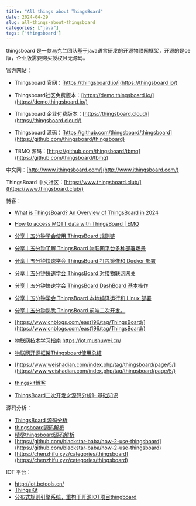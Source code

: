 ```yaml
---
title: "All things about ThingsBoard"
date: 2024-04-29
slug: all-things-about-thingsboard
categories: ["java"]
tags: ['thingsboard']
---
```




thingsboard 是一款乌克兰团队基于java语言研发的开源物联网框架，开源的是ce版，企业版需要购买授权且无源码。



官方网站：

- Thingsboard 官网：[https://thingsboard.io/](https://thingsboard.io/)
- Thingsboard社区免费版本：[https://demo.thingsboard.io/](https://demo.thingsboard.io/)
- Thingsboard 企业付费版本：[https://thingsboard.cloud/](https://thingsboard.cloud/)
- Thingsboard 源码：[https://github.com/thingsboard/thingsboard](https://github.com/thingsboard/thingsboard)

- TBMQ 源码：[https://github.com/thingsboard/tbmq](https://github.com/thingsboard/tbmq)



中文网：[http://www.ithingsboard.com/](http://www.ithingsboard.com/)

ThingsBoard 中文社区：[https://www.thingsboard.club/](https://www.thingsboard.club/)



博客：

- [What is ThingsBoard? An Overview of ThingsBoard in 2024](https://www.dusuniot.com/blog/a-brief-guide-and-description-of-thingsboard/)

- [How to access MQTT data with ThingsBoard | EMQ](https://www.emqx.com/en/blog/how-to-use-thingsboard-to-access-mqtt-data)

- [分享｜五分钟学会使用 ThingsBoard 规则链](https://www.yiqisoft.cn/blogs/thingsboard/734.html)
- [分享｜五分钟了解 ThingsBoard 物联网平台多种部署场景](https://www.yiqisoft.cn/blogs/thingsboard/713.html)
- [分享｜五分钟快速学会 ThingsBoard 打包镜像和 Docker 部署](https://www.yiqisoft.cn/blogs/thingsboard/694.html)
- [分享｜五分钟快速学会 ThingsBoard 对接物联网网关](https://www.yiqisoft.cn/blogs/thingsboard/662.html)
- [分享｜五分钟快速学会 ThingsBoard DashBoard 基本操作](https://www.yiqisoft.cn/blogs/thingsboard/633.html)
- [分享｜五分钟学会 ThingsBoard 本地编译运行和 Linux 部署](https://www.yiqisoft.cn/blogs/thingsboard/624.html)
- [分享｜五分钟熟悉 ThingsBoard 前端二次开发。](https://www.yiqisoft.cn/blogs/thingsboard/612.html)
- [https://www.cnblogs.com/east196/tag/ThingsBoard/](https://www.cnblogs.com/east196/tag/ThingsBoard/)
- [物联网技术学习指南](https://github.com/IoT-Technology/IoT-Technical-Guide) https://iot.mushuwei.cn/
- [物联网开源框架Thingsboard使用总结](https://blog.51cto.com/u_15096463/5265065)
- [https://www.weishadian.com/index.php/tag/thingsboard/page/5/](https://www.weishadian.com/index.php/tag/thingsboard/page/5/)
- [thingskit博客](https://www.thingskit.com/tag/thingsboard)
- [ThingsBoard二次开发之源码分析1- 基础知识](https://www.jianshu.com/p/0f6a5d249100)



源码分析：

- [ThingsBoard 源码分析](https://github.com/lastsunday/thingsboard-note)
- [thingsboard源码解析](https://yiuterran.github.io/2021/06/23/thingsboard%E6%BA%90%E7%A0%81%E8%A7%A3%E6%9E%90/)
- [精尽thingsboard源码解析](https://github.com/javaso/thingsboard-1)
- [https://github.com/blackstar-baba/how-2-use-thingsboard](https://github.com/blackstar-baba/how-2-use-thingsboard)
- [https://chenzhifu.xyz/categories/thingsboard](https://chenzhifu.xyz/categories/thingsboard)



IOT 平台：

- http://iot.bctools.cn/
- [ThingsKit](https://yunteng.yuque.com/avshoi/v1xdocs/vk0qimye1hwtm5bx)
- [分布式规则引擎系统，重构于开源IOT项目thingboard](https://github.com/JaryZhen/rulegin)
